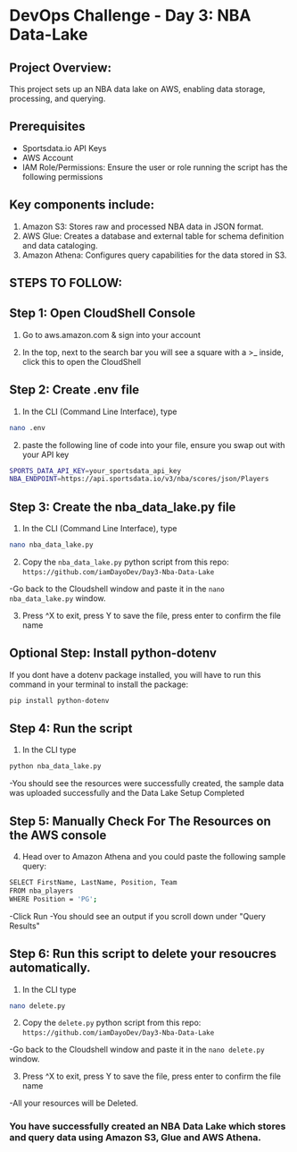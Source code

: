 # DevOps Challenge - Day 3: NBA Data-Lake

## Project Overview:

This project sets up an NBA data lake on AWS, enabling data storage, processing, and querying. 

## Prerequisites

- Sportsdata.io API Keys
- AWS Account
- IAM Role/Permissions: Ensure the user or role running the script has the following permissions

## Key components include:

1. Amazon S3: Stores raw and processed NBA data in JSON format.
2. AWS Glue: Creates a database and external table for schema definition and data cataloging.
3. Amazon Athena: Configures query capabilities for the data stored in S3.

## STEPS TO FOLLOW:

## Step 1: Open CloudShell Console

1. Go to aws.amazon.com & sign into your account

2. In the top, next to the search bar you will see a square with a >_ inside, click this to open the CloudShell

## Step 2: Create .env file

1. In the CLI (Command Line Interface), type
```bash
nano .env
```
2. paste the following line of code into your file, ensure you swap out with your API key
```bash
SPORTS_DATA_API_KEY=your_sportsdata_api_key
NBA_ENDPOINT=https://api.sportsdata.io/v3/nba/scores/json/Players
```

## Step 3: Create the nba_data_lake.py file
1. In the CLI (Command Line Interface), type
```bash
nano nba_data_lake.py
```


2. Copy the `nba_data_lake.py` python script from this repo: `https://github.com/iamDayoDev/Day3-Nba-Data-Lake`

-Go back to the Cloudshell window and paste it in the `nano nba_data_lake.py` window.


3. Press ^X to exit, press Y to save the file, press enter to confirm the file name

## Optional Step: Install python-dotenv
If you dont have a dotenv package installed, you will have to run this command in your terminal to install the package:

```bash
pip install python-dotenv
```

## Step 4: Run the script
1. In the CLI type
```bash
python nba_data_lake.py
```
-You should see the resources were successfully created, the sample data was uploaded successfully and the Data Lake Setup Completed

## Step 5: Manually Check For The Resources on the AWS console

4. Head over to Amazon Athena and you could paste the following sample query:
```bash
SELECT FirstName, LastName, Position, Team
FROM nba_players
WHERE Position = 'PG';
```

-Click Run
-You should see an output if you scroll down under "Query Results"

## Step 6: Run this script to delete your resoucres automatically.
1. In the CLI type
```bash
nano delete.py
```

2. Copy the `delete.py` python script from this repo: `https://github.com/iamDayoDev/Day3-Nba-Data-Lake`

-Go back to the Cloudshell window and paste it in the `nano delete.py` window.

3. Press ^X to exit, press Y to save the file, press enter to confirm the file name 

-All your resources will be Deleted. 


### You have successfully created an NBA Data Lake which stores and query data using Amazon S3, Glue and AWS Athena.

